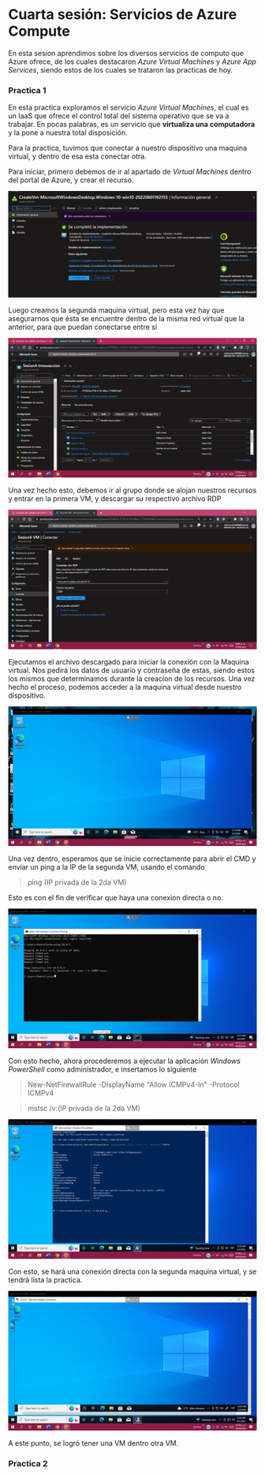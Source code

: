 # Cuarta sesión: Servicios de Azure Compute

En esta sesion aprendimos sobre los diversos servicios de computo que Azure ofrece, de los cuales destacaron _Azure Virtual Machines_ y _Azure App Services_, siendo estos de los cuales se trataron las practicas de hoy.

### Practica 1

En esta practica exploramos el servicio _Azure Virtual Machines_, el cual es un IaaS que ofrece el control total del sistema operativo que se va a trabajar. En pocas palabras, es un servicio que **virtualiza una computadora** y la pone a nuestra total disposición.

Para la practica, tuvimos que conectar a nuestro dispositivo una maquina virtual, y dentro de esa esta conectar otra.

Para iniciar, primero debemos de ir al apartado de _Virtual Machines_ dentro del portal de Azure, y crear el recurso.

![Creacion del recurso](FirstVM.png)

Luego creamos la segunda maquina virtual, pero esta vez hay que asegurarnos que ésta se encuentre dentro de la misma red virtual que la anterior, para que puedan conectarse entre sí

![Creacion del segundo recurso](SecondVM.png)

Una vez hecho esto, debemos ir al grupo donde se alojan nuestros recursos y entrar en la primera VM, y descargar su respectivo archivo RDP

![Apartado del RDP](ConneccionRDP.png)

Ejecutamos el archivo descargado para iniciar la conexión con la Maquina virtual. Nos pedirá los datos de usuario y contraseña de estas, siendo estos los mismos que determinamos durante la creacion de los recursos.
Una vez hecho el proceso, podemos acceder a la maquina virtual desde nuestro dispositivo.

![Captura de la Primera Conexion](PrimeraConexion.png)

Una vez dentro, esperamos que se inicie correctamente para abrir el CMD y enviar un ping a la IP de la segunda VM, usando el comando
> ping (IP privada de la 2da VM)

Esto es con el fin de verificar que haya una conexion directa o no.

![Captura del CMD con el ping](ping.png)

Con esto hecho, ahora procederemos a ejecutar la aplicación _Windows PowerShell_ como administrador, e insertamos lo siguiente
> New-NetFirewallRule -DisplayName "Allow ICMPv4-In" -Protocol ICMPv4

> mstsc /v:(IP privada de la 2da VM)

![Captura del Windows PowerShell](CapturaWP.png)

Con esto, se hará una conexión directa con la segunda maquina virtual, y se tendrá lista la practica.

![captura de una VM dentro otra VM](SegundaConexion.png)

A este punto, se logró tener una VM dentro otra VM.

### Practica 2




